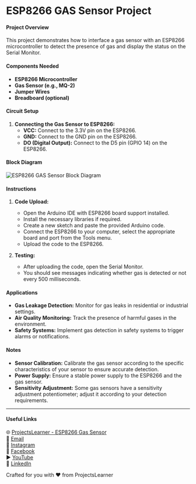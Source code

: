 # ESP8266 GAS Sensor Project

#### Project Overview
This project demonstrates how to interface a gas sensor with an ESP8266 microcontroller to detect the presence of gas and display the status on the Serial Monitor.

#### Components Needed
- **ESP8266 Microcontroller**
- **Gas Sensor (e.g., MQ-2)**
- **Jumper Wires**
- **Breadboard (optional)**

#### Circuit Setup
1. **Connecting the Gas Sensor to ESP8266:**
   - **VCC:** Connect to the 3.3V pin on the ESP8266.
   - **GND:** Connect to the GND pin on the ESP8266.
   - **DO (Digital Output):** Connect to the D5 pin (GPIO 14) on the ESP8266.

#### Block Diagram
![ESP8266 GAS Sensor Block Diagram](https://projectslearner.com/img/esp8266-gas-sensor-block-diagram.png)

#### Instructions
1. **Code Upload:**
   - Open the Arduino IDE with ESP8266 board support installed.
   - Install the necessary libraries if required.
   - Create a new sketch and paste the provided Arduino code.
   - Connect the ESP8266 to your computer, select the appropriate board and port from the Tools menu.
   - Upload the code to the ESP8266.

2. **Testing:**
   - After uploading the code, open the Serial Monitor.
   - You should see messages indicating whether gas is detected or not every 500 milliseconds.

#### Applications
- **Gas Leakage Detection:** Monitor for gas leaks in residential or industrial settings.
- **Air Quality Monitoring:** Track the presence of harmful gases in the environment.
- **Safety Systems:** Implement gas detection in safety systems to trigger alarms or notifications.

#### Notes
- **Sensor Calibration:** Calibrate the gas sensor according to the specific characteristics of your sensor to ensure accurate detection.
- **Power Supply:** Ensure a stable power supply to the ESP8266 and the gas sensor.
- **Sensitivity Adjustment:** Some gas sensors have a sensitivity adjustment potentiometer; adjust it according to your detection requirements.

---

#### Useful Links
🌐 [ProjectsLearner - ESP8266 Gas Sensor](https://projectslearner.com/learn/esp8266-gas-sensor)  
📧 [Email](mailto:projectslearner@gmail.com)  
📸 [Instagram](https://www.instagram.com/projectslearner/)  
📘 [Facebook](https://www.facebook.com/projectslearner)  
▶️ [YouTube](https://www.youtube.com/@ProjectsLearner)  
📘 [LinkedIn](https://www.linkedin.com/in/projectslearner)

Crafted for you with ❤️ from ProjectsLearner
